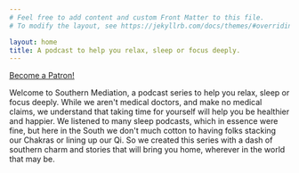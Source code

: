 ```yaml
---
# Feel free to add content and custom Front Matter to this file.
# To modify the layout, see https://jekyllrb.com/docs/themes/#overriding-theme-defaults

layout: home
title: A podcast to help you relax, sleep or focus deeply. 
---
```

<a href="https://www.patreon.com/bePatron?u=8203968" data-patreon-widget-type="become-patron-button">Become a Patron!</a><script async src="https://c6.patreon.com/becomePatronButton.bundle.js"></script>

Welcome to Southern Mediation, a podcast series to help you relax, sleep or focus deeply. While we aren't medical doctors, and make no medical claims,   we understand that taking time for yourself will help you be healthier and happier. We listened to many sleep podcasts, which in essence were fine, but here in the South we don't much cotton to having folks stacking our Chakras or lining up our Qi. So we created this series with a dash of southern charm and stories that will bring you home, wherever in the world that may be.



